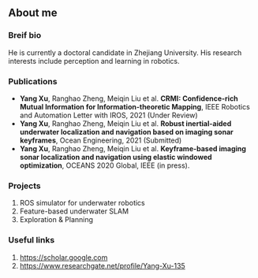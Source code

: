 ## About me

### Breif bio

He is currently a doctoral candidate in Zhejiang University. His research interests include perception and learning in robotics.

### Publications

- **Yang Xu**, Ranghao Zheng, Meiqin Liu et al. **CRMI: Confidence-rich Mutual Information for Information-theoretic Mapping**, IEEE Robotics and Automation Letter with IROS, 2021 (Under Review)
- **Yang Xu**, Ranghao Zheng, Meiqin Liu et al. **Robust inertial-aided underwater localization and navigation based on imaging sonar keyframes**, Ocean Engineering, 2021 (Submitted)
- **Yang Xu**, Ranghao Zheng, Meiqin Liu et al. **Keyframe-based imaging sonar localization and navigation using elastic windowed optimization**, OCEANS 2020 Global, IEEE (in press).

### Projects

1. ROS simulator for underwater robotics
2. Feature-based underwater SLAM
3. Exploration & Planning

### Useful links

1. <https://scholar.google.com>
2. <https://www.researchgate.net/profile/Yang-Xu-135>
